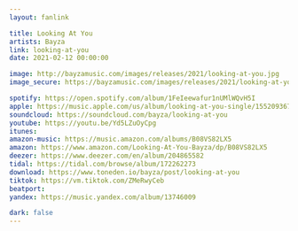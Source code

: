 ```yaml
---
layout: fanlink

title: Looking At You
artists: Bayza
link: looking-at-you
date: 2021-02-12 00:00:00

image: http://bayzamusic.com/images/releases/2021/looking-at-you.jpg
image_secure: https://bayzamusic.com/images/releases/2021/looking-at-you.jpg

spotify: https://open.spotify.com/album/1FeIeewafur1nUMlWQvH5I
apple: https://music.apple.com/us/album/looking-at-you-single/1552093678
soundcloud: https://soundcloud.com/bayza/looking-at-you
youtube: https://youtu.be/Yd5LZuOyCpg
itunes:
amazon-music: https://music.amazon.com/albums/B08VS82LX5
amazon: https://www.amazon.com/Looking-At-You-Bayza/dp/B08VS82LX5
deezer: https://www.deezer.com/en/album/204865582
tidal: https://tidal.com/browse/album/172262273
download: https://www.toneden.io/bayza/post/looking-at-you
tiktok: https://vm.tiktok.com/ZMeRwyCeb
beatport: 
yandex: https://music.yandex.com/album/13746009

dark: false
---
```

